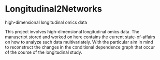 # Longitudinal2Networks
high-dimensional longitudinal omics data

This project involves high-dimensional longitudinal omics data. The manuscript stored and worked on here contains the current state-of-affairs on how to analyze such data multivariately. With the particular aim in mind to reconstruct the changes in the conditional dependence graph that occur of the course of the longitudinal study.

